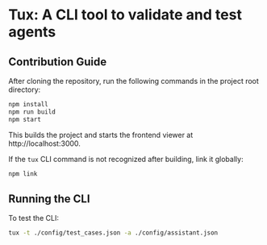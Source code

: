 # Tux: A CLI tool to validate and test agents

## Contribution Guide

After cloning the repository, run the following commands in the project root directory:

```sh
npm install
npm run build
npm start
```

This builds the project and starts the frontend viewer at http://localhost:3000.

If the `tux` CLI command is not recognized after building, link it globally:

```sh
npm link
```

## Running the CLI

To test the CLI:

```sh
tux -t ./config/test_cases.json -a ./config/assistant.json
```